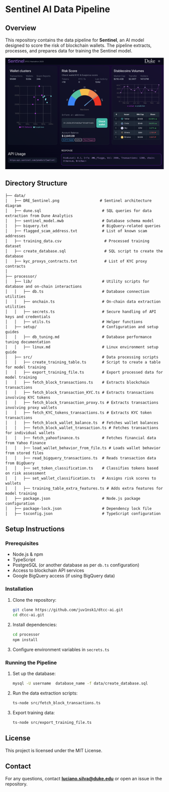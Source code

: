 # Sentinel AI Data Pipeline

## Overview
This repository contains the data pipeline for **Sentinel**, an AI model designed to score the risk of blockchain wallets. The pipeline extracts, processes, and prepares data for training the Sentinel model.

![web interface screenshot](screenshot.png)

## Directory Structure

```
├── data/
│   ├── DRE_Sentinel.png                  # Sentinel architecture diagram
│   ├── dune.sql                           # SQL queries for data extraction from Dune Analytics
│   ├── sentinel_model.mwb                 # Database schema model
│   ├── biquery.txt                        # BigQuery-related queries
│   ├── flagged_scam_address.txt           # List of known scam addresses
│   ├── training_data.csv                   # Processed training dataset
│   ├── create_database.sql                 # SQL script to create the database
│   ├── kyc_proxys_contracts.txt            # List of KYC proxy contracts
│
├── processor/
│   ├── lib/                               # Utility scripts for database and on-chain interactions
│   │   ├── db.ts                          # Database connection utilities
│   │   ├── onchain.ts                     # On-chain data extraction utilities
│   │   ├── secrets.ts                     # Secure handling of API keys and credentials
│   │   ├── utils.ts                       # Helper functions
│   ├── setup/                             # Configuration and setup guides
│   │   ├── db_tuning.md                   # Database performance tuning documentation
│   │   ├── linux.md                       # Linux environment setup guide
│   ├── src/                               # Data processing scripts
│   │   ├── create_training_table.ts       # Script to create a table for model training
│   │   ├── export_training_file.ts        # Export processed data for model training
│   │   ├── fetch_block_transactions.ts    # Extracts blockchain transactions
│   │   ├── fetch_block_transaction_KYC.ts # Extracts transactions involving KYC tokens
│   │   ├── fetch_block_transaction_proxy.ts # Extracts transactions involving proxy wallets
│   │   ├── fetch_KYC_tokens_transactions.ts # Extracts KYC token transactions
│   │   ├── fetch_block_wallet_balance.ts  # Fetches wallet balances
│   │   ├── fetch_block_wallet_transaction.ts # Fetches transactions for individual wallets
│   │   ├── fetch_yahoofinance.ts          # Fetches financial data from Yahoo Finance
│   │   ├── load_wallet_behavior_from_file.ts # Loads wallet behavior from stored files
│   │   ├── read_bigquery_transactions.ts  # Reads transaction data from BigQuery
│   │   ├── set_token_classification.ts    # Classifies tokens based on risk assessment
│   │   ├── set_wallet_classification.ts   # Assigns risk scores to wallets
│   │   ├── training_table_extra_features.ts # Adds extra features for model training
│   ├── package.json                       # Node.js package configuration
│   ├── package-lock.json                  # Dependency lock file
│   ├── tsconfig.json                      # TypeScript configuration
```

## Setup Instructions

### Prerequisites
- Node.js & npm
- TypeScript
- PostgreSQL (or another database as per `db.ts` configuration)
- Access to blockchain API services
- Google BigQuery access (if using BigQuery data)

### Installation
1. Clone the repository:
   ```sh
   git clone https://github.com/juv1nsk1/dtcc-ai.git
   cd dtcc-ai.git
   ```
2. Install dependencies:
   ```sh
   cd processor
   npm install
   ```
3. Configure environment variables in `secrets.ts`

### Running the Pipeline
1. Set up the database:
   ```sh
   mysql -U username  database_name -f data/create_database.sql
   ```
2. Run the data extraction scripts:
   ```sh
   ts-node src/fetch_block_transactions.ts
   ```
3. Export training data:
   ```sh
   ts-node src/export_training_file.ts
   ```


## License
This project is licensed under the MIT License.

## Contact
For any questions, contact **luciano.silva@duke.edu** or open an issue in the repository.

